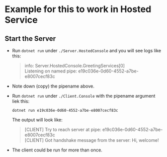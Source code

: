 # Example for this to work in Hosted Service

## Start the Server

* Run `dotnet run` under `./Server.HostedConsole` and you will see logs like this:

    > info: Server.HostedConsole.GreetingServices[0]  
    Listening on named pipe: e19c036e-0d60-4552-a7be-e8007cecf83c

* Note down (copy) the pipename above.

* Run `dotnet run` under `./Client.Console` with the pipename argument liek this:

  ```shell
  dotnet run e19c036e-0d60-4552-a7be-e8007cecf83c
  ```

  The output will look like:

  > [CLIENT] Try to reach server at pipe: e19c036e-0d60-4552-a7be-e8007cecf83c  
    [CLIENT] Got handshake message from the server: Hi, welcome!

* The client could be run for more than once.
